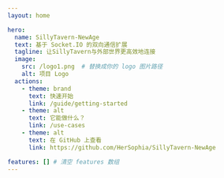 ```yaml
---
layout: home

hero:
  name: SillyTavern-NewAge
  text: 基于 Socket.IO 的双向通信扩展
  tagline: 让SillyTavern与外部世界更高效地连接
  image:
    src: /logo1.png  # 替换成你的 logo 图片路径
    alt: 项目 Logo
  actions:
    - theme: brand
      text: 快速开始
      link: /guide/getting-started
    - theme: alt
      text: 它能做什么？
      link: /use-cases
    - theme: alt
      text: 在 GitHub 上查看
      link: https://github.com/HerSophia/SillyTavern-NewAge

features: [] # 清空 features 数组
---
```


<Typewriter :strings="[
  '更复杂，更强大的前端',
  '更多可能性的BOT',
  '多实例协作',
  '不止于聊天...',
]" />

<SwiperComponent />